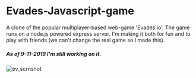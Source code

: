 # Evades-Javascript-game 
A clone of the popular multiplayer-based web-game 'Evades.io'. The game runs on a node.js powered express server. I'm making it both for fun and to play with friends (we can't change the real game so I made this). 

##### As of 9-11-2019 I'm still working on it.

![ev_scrnshot](https://user-images.githubusercontent.com/31830553/68535413-a473d180-0342-11ea-9d6d-984c380868fd.png)
